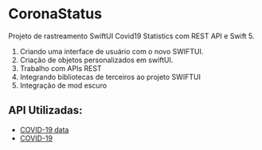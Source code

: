 # CoronaStatus
Projeto de rastreamento SwiftUI Covid19 Statistics com REST API e Swift 5. 

1. Criando uma interface de usuário com o novo SWIFTUI.
2. Criação de objetos personalizados em swiftUI.
3. Trabalho com APIs REST 
2. Integrando bibliotecas de terceiros ao projeto SWIFTUI
2. Integração de mod escuro



## API Utilizadas:
* [COVID-19 data](https://rapidapi.com/Gramzivi/api/covid-19-data/)
* [COVID-19](https://rapidapi.com/api-sports/api/covid-193/)
 

